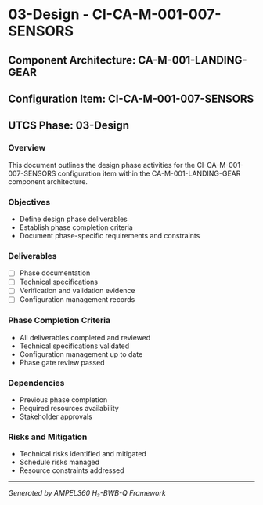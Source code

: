 # 03-Design - CI-CA-M-001-007-SENSORS

## Component Architecture: CA-M-001-LANDING-GEAR
## Configuration Item: CI-CA-M-001-007-SENSORS
## UTCS Phase: 03-Design

### Overview
This document outlines the design phase activities for the CI-CA-M-001-007-SENSORS configuration item within the CA-M-001-LANDING-GEAR component architecture.

### Objectives
- Define design phase deliverables
- Establish phase completion criteria
- Document phase-specific requirements and constraints

### Deliverables
- [ ] Phase documentation
- [ ] Technical specifications
- [ ] Verification and validation evidence
- [ ] Configuration management records

### Phase Completion Criteria
- All deliverables completed and reviewed
- Technical specifications validated
- Configuration management up to date
- Phase gate review passed

### Dependencies
- Previous phase completion
- Required resources availability
- Stakeholder approvals

### Risks and Mitigation
- Technical risks identified and mitigated
- Schedule risks managed
- Resource constraints addressed

---
*Generated by AMPEL360 H₂-BWB-Q Framework*
